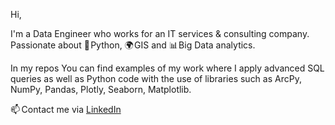Hi,

I'm a Data Engineer who works for an IT services & consulting company. Passionate about 🐍&#8202;Python, 🌍&#8202;GIS and 📊&#8202;Big Data analytics.

In my repos You can find examples of my work where I apply advanced SQL queries as well as Python code with the use of libraries such as ArcPy, NumPy, Pandas, Plotly, Seaborn, Matplotlib.

📫&ThinSpace;Contact me via <a href="https://www.linkedin.com/in/slawomirzurek/">LinkedIn</a>
